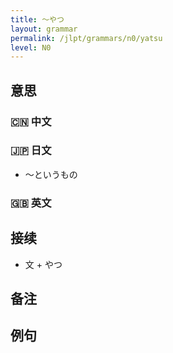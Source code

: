 ```yaml
---
title: 〜やつ
layout: grammar
permalink: /jlpt/grammars/n0/yatsu
level: N0
---
```


## 意思

### 🇨🇳 中文


### 🇯🇵 日文

- 〜というもの

### 🇬🇧 英文


## 接续

- 文 + やつ

## 备注


## 例句

